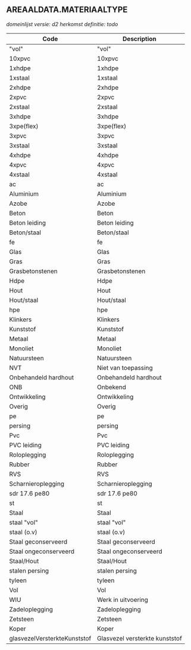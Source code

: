 ## AREAALDATA.MATERIAALTYPE

*domeinlijst versie: d2* *herkomst definitie: todo*

 |Code |Description	|
|	---	|	---	|
| "vol" | "vol" |
| 10xpvc | 10xpvc |
| 1xhdpe | 1xhdpe |
| 1xstaal | 1xstaal |
| 2xhdpe | 2xhdpe |
| 2xpvc | 2xpvc |
| 2xstaal | 2xstaal |
| 3xhdpe | 3xhdpe |
| 3xpe(flex) | 3xpe(flex) |
| 3xpvc | 3xpvc |
| 3xstaal | 3xstaal |
| 4xhdpe | 4xhdpe |
| 4xpvc | 4xpvc |
| 4xstaal | 4xstaal |
| ac | ac |
| Aluminium | Aluminium |
| Azobe | Azobe |
| Beton | Beton |
| Beton leiding | Beton leiding |
| Beton/staal | Beton/staal |
| fe | fe |
| Glas | Glas |
| Gras | Gras |
| Grasbetonstenen | Grasbetonstenen |
| Hdpe | Hdpe |
| Hout | Hout |
| Hout/staal | Hout/staal |
| hpe | hpe |
| Klinkers | Klinkers |
| Kunststof | Kunststof |
| Metaal | Metaal |
| Monoliet | Monoliet |
| Natuursteen | Natuursteen |
| NVT | Niet van toepassing |
| Onbehandeld hardhout | Onbehandeld hardhout |
| ONB | Onbekend |
| Ontwikkeling | Ontwikkeling |
| Overig | Overig |
| pe | pe |
| persing | persing |
| Pvc | Pvc |
| PVC leiding | PVC leiding |
| Roloplegging | Roloplegging |
| Rubber | Rubber |
| RVS | RVS |
| Scharnieroplegging | Scharnieroplegging |
| sdr 17.6 pe80 | sdr 17.6 pe80 |
| st | st |
| Staal | Staal |
| staal "vol" | staal "vol" |
| staal (o.v) | staal (o.v) |
| Staal geconserveerd | Staal geconserveerd |
| Staal ongeconserveerd | Staal ongeconserveerd |
| Staal/Hout | Staal/Hout |
| stalen persing | stalen persing |
| tyleen | tyleen |
| Vol | Vol |
| WIU | Werk in uitvoering |
| Zadeloplegging | Zadeloplegging |
| Zetsteen | Zetsteen |
| Koper | Koper |
| glasvezelVersterkteKunststof | Glasvezel versterkte kunststof |
